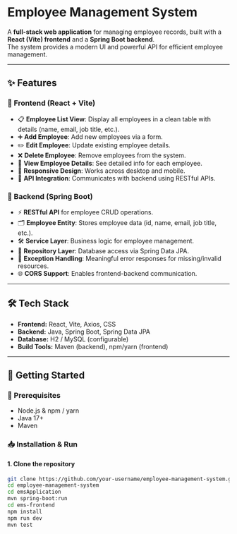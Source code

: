 # Employee Management System

A **full-stack web application** for managing employee records, built with a **React (Vite) frontend** and a **Spring Boot backend**.  
The system provides a modern UI and powerful API for efficient employee management.

---

## ✨ Features

### 🔹 Frontend (React + Vite)
- 📋 **Employee List View**: Display all employees in a clean table with details (name, email, job title, etc.).  
- ➕ **Add Employee**: Add new employees via a form.  
- ✏️ **Edit Employee**: Update existing employee details.  
- ❌ **Delete Employee**: Remove employees from the system.  
- 👀 **View Employee Details**: See detailed info for each employee.  
- 📱 **Responsive Design**: Works across desktop and mobile.  
- 🔗 **API Integration**: Communicates with backend using RESTful APIs.  

### 🔹 Backend (Spring Boot)
- ⚡ **RESTful API** for employee CRUD operations.  
- 🗂 **Employee Entity**: Stores employee data (id, name, email, job title, etc.).  
- 🛠 **Service Layer**: Business logic for employee management.  
- 💾 **Repository Layer**: Database access via Spring Data JPA.  
- 🚨 **Exception Handling**: Meaningful error responses for missing/invalid resources.  
- 🌐 **CORS Support**: Enables frontend-backend communication.  

---

## 🛠 Tech Stack
- **Frontend:** React, Vite, Axios, CSS  
- **Backend:** Java, Spring Boot, Spring Data JPA  
- **Database:** H2 / MySQL (configurable)  
- **Build Tools:** Maven (backend), npm/yarn (frontend)  

---

## 🚀 Getting Started

### 🔧 Prerequisites
- Node.js & npm / yarn  
- Java 17+  
- Maven  

### 📥 Installation & Run

#### 1. Clone the repository
```bash
git clone https://github.com/your-username/employee-management-system.git
cd employee-management-system
cd emsApplication
mvn spring-boot:run
cd ems-frontend
npm install
npm run dev
mvn test

